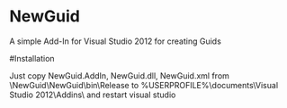 # NewGuid

A simple Add-In for Visual Studio 2012 for creating Guids


#Installation

Just copy NewGuid.AddIn, NewGuid.dll, NewGuid.xml from \NewGuid\NewGuid\bin\Release to  %USERPROFILE%\documents\Visual Studio 2012\Addins\ and restart visual studio